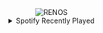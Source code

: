 <div align="center">
<picture>
    <source media="(prefers-color-scheme: dark)" srcset="https://i.ibb.co/XCy9SJq/output-gif.gif">
    <source media="(prefers-color-scheme: light)" srcset="https://i.ibb.co/XCy9SJq/output-gif.gif">
    <img alt="RENOS" src="https://i.ibb.co/XCy9SJq/output-gif.gif">
</picture>
<details>
<summary>Spotify Recently Played</summary>
<img src="https://spotify-recently-played-readme.vercel.app/api?user=31d6d6zerc5ct6kck32na2ozsqf4&unique=1&width=400" alt="Spotify" />
</details>
</div>

<!-- Image deletion URL: https://ibb.co/2k8wgKT/b1dc4e5b8a6b3b414960583349305425 -->